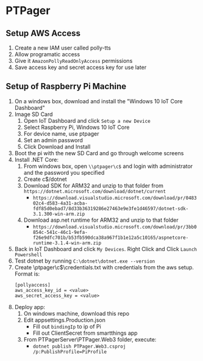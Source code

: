 # PTPager

## Setup AWS Access
1. Create a new IAM user called polly-tts
1. Allow programatic access
1. Give it `AmazonPollyReadOnlyAccess` permissions
1. Save access key and secret access key for use later

## Setup of Raspberry Pi Machine
1. On a windows box, download and install the "Windows 10 IoT Core Dashboard"
1. Image SD Card
    1. Open IoT Dashboard and click `Setup a new Device`
    1. Select Raspberry Pi, Windows 10 IoT Core
    1. For device name, use ptpager
    1. Set an admin password
    1. Click Download and Install
1. Boot the pi with the new SD Card and go through welcome screens
1. Install .NET Core:
    1. From windows box, open `\\ptpager\c$` and login with administrator and the password you specified
    1. Create c$/dotnet
    1. Download SDK for ARM32 and unzip to that folder from `https://dotnet.microsoft.com/download/dotnet/current`
       - `https://download.visualstudio.microsoft.com/download/pr/048302c4-d583-4a31-acba-fdf85d0ebad7/8d33b36319286e27463e9e3fe1d46597/dotnet-sdk-3.1.300-win-arm.zip`
    1. Download asp.net runtime for ARM32 and unzip to that folder
       - `https://download.visualstudio.microsoft.com/download/pr/3bb0854c-541c-46c1-9efa-f26e9dfc701b/b53fb590dca38a967f1b1e12a5c10165/aspnetcore-runtime-3.1.4-win-arm.zip`
1. Back in IoT Dashboard and click `My Devices`. Right Click and Click `Launch Powershell`
1. Test dotnet by running `C:\dotnet\dotnet.exe --version`
1. Create \\ptpager\c$\credentials.txt with credentials from the aws setup. Format is:
   ```
   [pollyaccess]
   aws_access_key_id = <value>
   aws_secret_access_key = <value>
   ```
1. Deploy app:
   1. On windows machine, download this repo
   1. Edit appsettings.Production.json
      - Fill out `bindingIp` to ip of Pi
      - Fill out ClientSecret from smartthings app
   1. From PTPagerServer\PTPager.Web3 folder, execute:
      - `dotnet publish PTPager.Web3.csproj /p:PublishProfile=PiProfile`